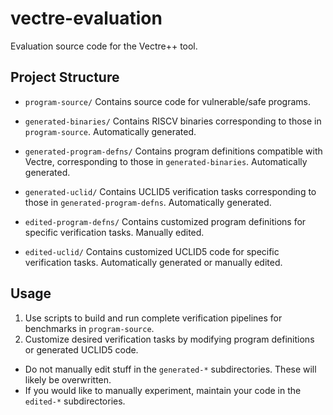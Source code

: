 # vectre-evaluation
Evaluation source code for the Vectre++ tool.

## Project Structure
- `program-source/` Contains source code for vulnerable/safe programs.

- `generated-binaries/` Contains RISCV binaries corresponding to those in `program-source`. Automatically generated.

- `generated-program-defns/` Contains program definitions compatible with Vectre, corresponding to those in `generated-binaries`. Automatically generated.

- `generated-uclid/` Contains UCLID5 verification tasks corresponding to those in `generated-program-defns`. Automatically generated.

- `edited-program-defns/` Contains customized program definitions for specific verification tasks. Manually edited.

- `edited-uclid/` Contains customized UCLID5 code for specific verification tasks. Automatically generated or manually edited.

## Usage
1. Use scripts to build and run complete verification pipelines for benchmarks in `program-source`.
2. Customize desired verification tasks by modifying program definitions or generated UCLID5 code.

- Do not manually edit stuff in the `generated-*` subdirectories. These will likely be overwritten.
- If you would like to manually experiment, maintain your code in the `edited-*` subdirectories.
